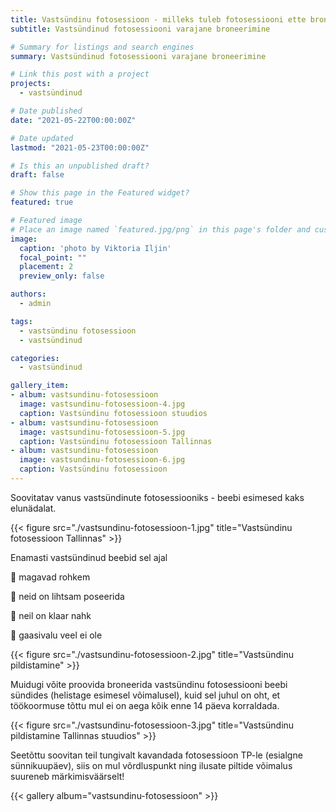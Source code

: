 ```yaml
---
title: Vastsündinu fotosessioon - milleks tuleb fotosessiooni ette broneerida
subtitle: Vastsündinud fotosessiooni varajane broneerimine

# Summary for listings and search engines
summary: Vastsündinud fotosessiooni varajane broneerimine

# Link this post with a project
projects: 
  - vastsündinud

# Date published
date: "2021-05-22T00:00:00Z"

# Date updated
lastmod: "2021-05-23T00:00:00Z"

# Is this an unpublished draft?
draft: false

# Show this page in the Featured widget?
featured: true

# Featured image
# Place an image named `featured.jpg/png` in this page's folder and customize its options here.
image:
  caption: 'photo by Viktoria Iljin'
  focal_point: ""
  placement: 2
  preview_only: false

authors:
  - admin

tags:
  - vastsündinu fotosessioon
  - vastsündinud

categories:
  - vastsündinud

gallery_item:
- album: vastsundinu-fotosessioon
  image: vastsundinu-fotosessioon-4.jpg
  caption: Vastsündinu fotosessioon stuudios
- album: vastsundinu-fotosessioon
  image: vastsundinu-fotosessioon-5.jpg
  caption: Vastsündinu fotosessioon Tallinnas
- album: vastsundinu-fotosessioon
  image: vastsundinu-fotosessioon-6.jpg
  caption: Vastsündinu fotosessioon
---
```

Soovitatav vanus vastsündinute fotosessiooniks - beebi esimesed kaks elunädalat.

{{< figure src="./vastsundinu-fotosessioon-1.jpg" title="Vastsündinu fotosessioon Tallinnas" >}}

Enamasti vastsündinud beebid sel ajal

🥰 magavad rohkem

🥰 neid on lihtsam poseerida

🥰 neil on klaar nahk

🥰 gaasivalu veel ei ole

{{< figure src="./vastsundinu-fotosessioon-2.jpg" title="Vastsündinu pildistamine" >}}

Muidugi võite proovida broneerida vastsündinu fotosessiooni beebi sündides (helistage esimesel võimalusel), kuid sel juhul on oht, et töökoormuse tõttu mul ei on aega kõik enne 14 päeva korraldada.

{{< figure src="./vastsundinu-fotosessioon-3.jpg" title="Vastsündinu pildistamine Tallinnas stuudios" >}}

Seetõttu soovitan teil tungivalt kavandada fotosessioon TP-le (esialgne sünnikuupäev), siis on mul võrdluspunkt ning ilusate piltide võimalus suureneb märkimisväärselt!

{{< gallery album="vastsundinu-fotosessioon" >}}
